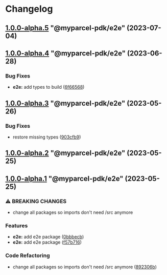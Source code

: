 # Changelog

<!-- MONODEPLOY:BELOW -->

## [1.0.0-alpha.5](https://github/myparcelnl/js-pdk/compare/@myparcel-pdk/e2e@1.0.0-alpha.4...@myparcel-pdk/e2e@1.0.0-alpha.5) "@myparcel-pdk/e2e" (2023-07-04)




## [1.0.0-alpha.4](https://github/myparcelnl/js-pdk/compare/@myparcel-pdk/e2e@1.0.0-alpha.3...@myparcel-pdk/e2e@1.0.0-alpha.4) "@myparcel-pdk/e2e" (2023-06-28)


### Bug Fixes

* **e2e:** add types to build ([6f66568](https://github/myparcelnl/js-pdk/commit/6f665685c685e119a0f2fc00feb29ea711f93f13))




## [1.0.0-alpha.3](https://github/myparcelnl/js-pdk/compare/@myparcel-pdk/e2e@1.0.0-alpha.2...@myparcel-pdk/e2e@1.0.0-alpha.3) "@myparcel-pdk/e2e" (2023-05-26)


### Bug Fixes

* restore missing types ([903cfb9](https://github/myparcelnl/js-pdk/commit/903cfb95f161bb5b49fbb91c4f96a7e44c524db8))




## [1.0.0-alpha.2](https://github/myparcelnl/js-pdk/compare/@myparcel-pdk/e2e@1.0.0-alpha.1...@myparcel-pdk/e2e@1.0.0-alpha.2) "@myparcel-pdk/e2e" (2023-05-25)




## [1.0.0-alpha.1](https://github/myparcelnl/js-pdk/compare/@myparcel-pdk/e2e@1.0.0-alpha.0...@myparcel-pdk/e2e@1.0.0-alpha.1) "@myparcel-pdk/e2e" (2023-05-25)


### ⚠ BREAKING CHANGES

* change all packages so imports don't need /src anymore

### Features

* **e2e:** add e2e package ([0bbbecb](https://github/myparcelnl/js-pdk/commit/0bbbecb772a2cf7b36c5f23c66702c21a50cdb90))
* **e2e:** add e2e package ([f57b716](https://github/myparcelnl/js-pdk/commit/f57b716acc8e888a12e3698c5d5f14f44f21abd0))


### Code Refactoring

* change all packages so imports don't need /src anymore ([892306b](https://github/myparcelnl/js-pdk/commit/892306bd3307fe8d5d011bbf6eb7654f7365347a))


